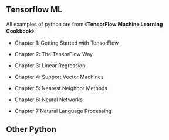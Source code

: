 ## Tensorflow ML
All examples of python are from 《**TensorFlow Machine Learning Cookbook**》.  

- Chapter 1: Getting Started with TensorFlow

- Chapter 2: The TensorFlow Way 

- Chapter 3: Linear Regression  

- Chapter 4: Support Vector Machines

- Chapter 5: Nearest Neighbor Methods

- Chapter 6: Neural Networks

- Chapter 7 Natural Language Processing

## Other Python



